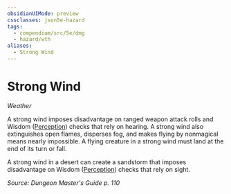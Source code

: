 ```yaml
---
obsidianUIMode: preview
cssclasses: json5e-hazard
tags:
  - compendium/src/5e/dmg
  - hazard/wth
aliases:
  - Strong Wind
---
```

# Strong Wind
*Weather*  

A strong wind imposes disadvantage on ranged weapon attack rolls and Wisdom ([Perception](2-Mechanics/CLI/rules/skills.md#Perception)) checks that rely on hearing. A strong wind also extinguishes open flames, disperses fog, and makes flying by nonmagical means nearly impossible. A flying creature in a strong wind must land at the end of its turn or fall.

A strong wind in a desert can create a sandstorm that imposes disadvantage on Wisdom ([Perception](2-Mechanics/CLI/rules/skills.md#Perception)) checks that rely on sight.

*Source: Dungeon Master's Guide p. 110*